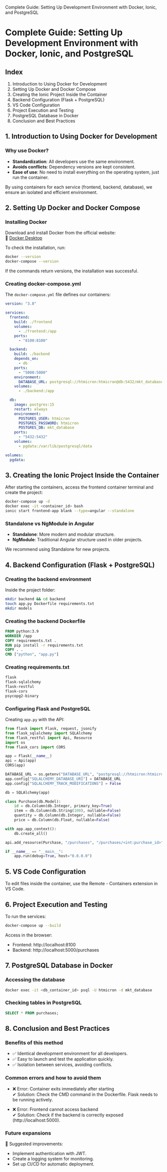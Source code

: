 Complete Guide: Setting Up Development Environment with Docker, Ionic, and PostgreSQL

# Complete Guide: Setting Up Development Environment with Docker, Ionic, and PostgreSQL

## Index
1. Introduction to Using Docker for Development
2. Setting Up Docker and Docker Compose
3. Creating the Ionic Project Inside the Container
4. Backend Configuration (Flask + PostgreSQL)
5. VS Code Configuration
6. Project Execution and Testing
7. PostgreSQL Database in Docker
8. Conclusion and Best Practices

## 1. Introduction to Using Docker for Development
### Why use Docker?
- **Standardization**: All developers use the same environment.
- **Avoids conflicts**: Dependency versions are kept consistent.
- **Ease of use**: No need to install everything on the operating system, just run the container.

By using containers for each service (frontend, backend, database), we ensure an isolated and efficient environment.

## 2. Setting Up Docker and Docker Compose
### Installing Docker
Download and install Docker from the official website:  
🔗 [Docker Desktop](https://www.docker.com/products/docker-desktop)

To check the installation, run:
```sh
docker --version
docker-compose --version
```
If the commands return versions, the installation was successful.

### Creating docker-compose.yml
The `docker-compose.yml` file defines our containers:
```yaml
version: "3.8"

services:
  frontend:
    build: ./frontend
    volumes:
      - ./frontend:/app
    ports:
      - "8100:8100"

  backend:
    build: ./backend
    depends_on:
      - db
    ports:
      - "5000:5000"
    environment:
      DATABASE_URL: postgresql://htmicron:htmicron@db:5432/mkt_database
    volumes:
      - ./backend:/app

  db:
    image: postgres:15
    restart: always
    environment:
      POSTGRES_USER: htmicron
      POSTGRES_PASSWORD: htmicron
      POSTGRES_DB: mkt_database
    ports:
      - "5432:5432"
    volumes:
      - pgdata:/var/lib/postgresql/data

volumes:
  pgdata:
```

## 3. Creating the Ionic Project Inside the Container
After starting the containers, access the frontend container terminal and create the project:
```sh
docker-compose up -d
docker exec -it <container_id> bash
ionic start frontend-app blank --type=angular --standalone
```

### Standalone vs NgModule in Angular
- **Standalone**: More modern and modular structure.
- **NgModule**: Traditional Angular structure used in older projects.

We recommend using Standalone for new projects.

## 4. Backend Configuration (Flask + PostgreSQL)
### Creating the backend environment
Inside the project folder:
```sh
mkdir backend && cd backend
touch app.py Dockerfile requirements.txt
mkdir models
```

### Creating the backend Dockerfile
```Dockerfile
FROM python:3.9
WORKDIR /app
COPY requirements.txt .
RUN pip install -r requirements.txt
COPY . .
CMD ["python", "app.py"]
```

### Creating requirements.txt
```txt
flask
flask-sqlalchemy
flask-restful
flask-cors
psycopg2-binary
```

### Configuring Flask and PostgreSQL
Creating `app.py` with the API:
```python
from flask import Flask, request, jsonify
from flask_sqlalchemy import SQLAlchemy
from flask_restful import Api, Resource
import os
from flask_cors import CORS

app = Flask(__name__)
api = Api(app)
CORS(app)

DATABASE_URL = os.getenv("DATABASE_URL", "postgresql://htmicron:htmicron@db:5432/mkt_database")
app.config["SQLALCHEMY_DATABASE_URI"] = DATABASE_URL
app.config["SQLALCHEMY_TRACK_MODIFICATIONS"] = False

db = SQLAlchemy(app)

class Purchase(db.Model):
    id = db.Column(db.Integer, primary_key=True)
    item = db.Column(db.String(100), nullable=False)
    quantity = db.Column(db.Integer, nullable=False)
    price = db.Column(db.Float, nullable=False)

with app.app_context():
    db.create_all()

api.add_resource(Purchase, "/purchases", "/purchases/<int:purchase_id>")

if __name__ == "__main__":
    app.run(debug=True, host="0.0.0.0")
```

## 5. VS Code Configuration
To edit files inside the container, use the Remote - Containers extension in VS Code.

## 6. Project Execution and Testing
To run the services:
```sh
docker-compose up --build
```
Access in the browser:
- Frontend: http://localhost:8100
- Backend: http://localhost:5000/purchases

## 7. PostgreSQL Database in Docker
### Accessing the database
```sh
docker exec -it <db_container_id> psql -U htmicron -d mkt_database
```
### Checking tables in PostgreSQL
```sql
SELECT * FROM purchases;
```

## 8. Conclusion and Best Practices
### Benefits of this method
- ✅ Identical development environment for all developers.
- ✅ Easy to launch and test the application quickly.
- ✅ Isolation between services, avoiding conflicts.

### Common errors and how to avoid them
- ❌ Error: Container exits immediately after starting  
  ✔ Solution: Check the CMD command in the Dockerfile. Flask needs to be running actively.

- ❌ Error: Frontend cannot access backend  
  ✔ Solution: Check if the backend is correctly exposed (http://localhost:5000).

### Future expansions
🚀 Suggested improvements:
- Implement authentication with JWT.
- Create a logging system for monitoring.
- Set up CI/CD for automatic deployment.

